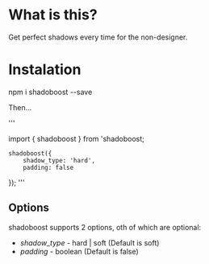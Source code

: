 # What is this?

Get perfect shadows every time for the non-designer.

# Instalation
npm i shadoboost --save

Then...

'''

import { shadoboost } from 'shadoboost;

    shadoboost({
        shadow_type: 'hard',
        padding: false
});
'''

## Options
shadoboost supports 2 options, oth of which are optional:

* *shadow_type* - hard | soft (Default is soft)
* *padding* - boolean (Default is false)